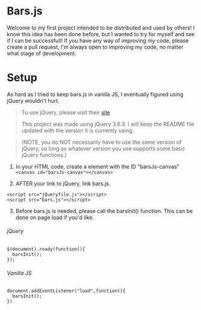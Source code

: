 # Bars.js

Welcome to my first project intended to be distributed and used by others!
I know this idea has been done before, but I wanted to try for myself and see if I can be successfull!
If you have any way of improving my code, please create a pull request, I'm always open to improving my code, no matter what stage of development.

# Setup

As hard as I tried to keep bars.js in vanilla JS, I eventually figured using jQuery wouldn't hurt.

>To use jQuery, please visit their [site](https://jquery.com/)

>This project was made using jQuery 3.6.3. I will keep the README file updated with the version it is currently using.

>(NOTE, you do NOT necessarily have to use the same version of jQuery, so long as whatever version you use supports some basic jQuery functions.)

1) In your HTML code, create a <canvas> element with the ID "barsJs-canvas" ```<canvas id="barsJs-canvas"></canvas>```

2) AFTER your link to jQuery, link bars.js.

```
<script src="jQueryfile.js"></script>
<script src="bars.js"></script>
```

3) Before bars.js is needed, please call the barsInit() function. This can be done on page load if you'd like.

###### jQuery
```
$(document).ready(function(){
  barsInit();
});
```

###### Vanilla JS
```
document.addEventListener("load",function(){
  barsInit();
})
```
